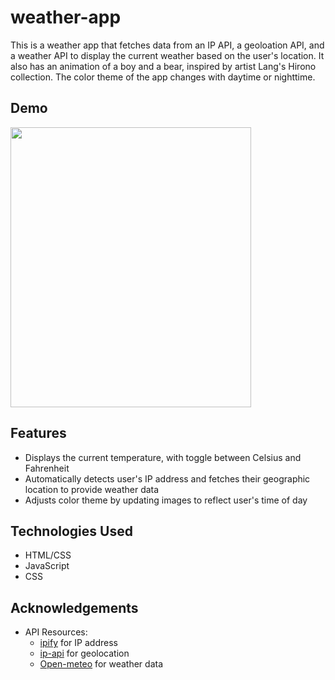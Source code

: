 # weather-app

This is a weather app that fetches data from an IP API, a geoloation API, and a weather API to display the current weather based on the user's location. It also has an animation of a boy and a bear, inspired by artist Lang's Hirono collection. The color theme of the app changes with daytime or nighttime.

## Demo
<img src="./assets/weatherapp.gif" width="385" height="448" />


## Features
* Displays the current temperature, with toggle between Celsius and Fahrenheit
* Automatically detects user's IP address and fetches their geographic location to provide weather data
* Adjusts color theme by updating images to reflect user's time of day

## Technologies Used
* HTML/CSS
* JavaScript
* CSS

## Acknowledgements
* API Resources:
  * [ipify](https://www.ipify.org/) for IP address
  * [ip-api](https://ip-api.com/) for geolocation
  * [Open-meteo](https://open-meteo.com/) for weather data
